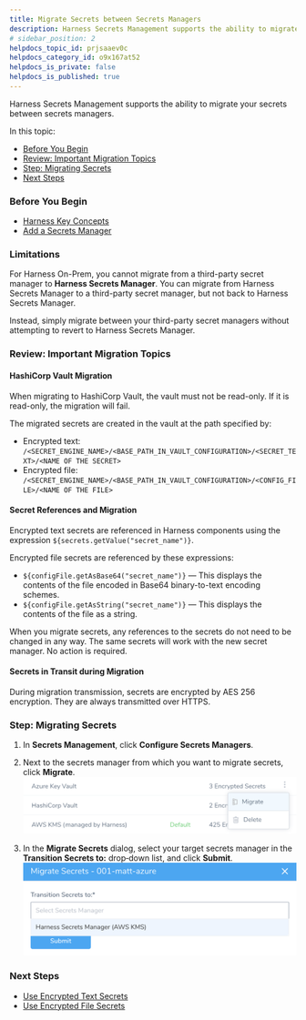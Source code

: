 ```yaml
---
title: Migrate Secrets between Secrets Managers
description: Harness Secrets Management supports the ability to migrate your secrets between secrets managers. In this topic --  Before You Begin. Review --  Important Migration Topics. Step --  Migrating Secrets. Next St…
# sidebar_position: 2
helpdocs_topic_id: prjsaaev0c
helpdocs_category_id: o9x167at52
helpdocs_is_private: false
helpdocs_is_published: true
---
```


Harness Secrets Management supports the ability to migrate your secrets between secrets managers.

In this topic:

* [Before You Begin](#before_you_begin)
* [Review: Important Migration Topics](#review_important_migration_topics)
* [Step: Migrating Secrets](#step_migrating_secrets)
* [Next Steps](#next_steps)

### Before You Begin

* [Harness Key Concepts](https://docs.harness.io/article/4o7oqwih6h-harness-key-concepts)
* [Add a Secrets Manager](add-a-secrets-manager.md)

### Limitations

For Harness On-Prem, you cannot migrate from a third-party secret manager to **Harness Secrets Manager**. You can migrate from Harness Secrets Manager to a third-party secret manager, but not back to Harness Secrets Manager.

Instead, simply migrate between your third-party secret managers without attempting to revert to Harness Secrets Manager.

### Review: Important Migration Topics

#### HashiCorp Vault Migration

When migrating to HashiCorp Vault, the vault must not be read-only. If it is read-only, the migration will fail.

The migrated secrets are created in the vault at the path specified by:

* Encrypted text:  
 `/<SECRET_ENGINE_NAME>/<BASE_PATH_IN_VAULT_CONFIGURATION>/<SECRET_TEXT>/<NAME OF THE SECRET>`
* Encrypted file:  
`/<SECRET_ENGINE_NAME>/<BASE_PATH_IN_VAULT_CONFIGURATION>/<CONFIG_FILE>/<NAME OF THE FILE>`

#### Secret References and Migration

Encrypted text secrets are referenced in Harness components using the expression `${secrets.getValue("secret_name")}`.

Encrypted file secrets are referenced by these expressions:

* `${configFile.getAsBase64("secret_name")}` — This displays the contents of the file encoded in Base64 binary-to-text encoding schemes.
* `${configFile.getAsString("secret_name")}` — This displays the contents of the file as a string.

When you migrate secrets, any references to the secrets do not need to be changed in any way. The same secrets will work with the new secret manager. No action is required.

#### Secrets in Transit during Migration

During migration transmission, secrets are encrypted by AES 256 encryption. They are always transmitted over HTTPS.

### Step: Migrating Secrets

1. In **Secrets Management**, click **Configure Secrets Managers**.
2. Next to the secrets manager from which you want to migrate secrets, click **Migrate**.![](./static/migrate-secrets-between-secrets-managers-59.png)

3. In the **Migrate Secrets** dialog, select your target secrets manager in the **Transition Secrets to:** drop‑down list, and click **Submit**.![](./static/migrate-secrets-between-secrets-managers-60.png)


### Next Steps

* [Use Encrypted Text Secrets](use-encrypted-text-secrets.md)
* [Use Encrypted File Secrets](use-encrypted-file-secrets.md)

